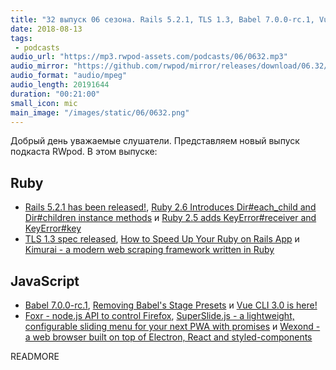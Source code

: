 ```yaml
---
title: "32 выпуск 06 сезона. Rails 5.2.1, TLS 1.3, Babel 7.0.0-rc.1, Vue CLI 3.0, Kimurai, Foxr, SuperSlide.js, Wexond и прочее"
date: 2018-08-13
tags:
 - podcasts
audio_url: "https://mp3.rwpod-assets.com/podcasts/06/0632.mp3"
audio_mirror: "https://github.com/rwpod/mirror/releases/download/06.32/0632.mp3"
audio_format: "audio/mpeg"
audio_length: 20191644
duration: "00:21:00"
small_icon: mic
main_image: "/images/static/06/0632.png"
---
```


Добрый день уважаемые слушатели. Представляем новый выпуск подкаста RWpod. В этом выпуске:

## Ruby

 - [Rails 5.2.1 has been released!](https://weblog.rubyonrails.org/2018/8/7/Rails-5-2-1-has-been-released/), [Ruby 2.6 Introduces Dir#each_child and Dir#children instance methods](https://blog.bigbinary.com/2018/08/07/ruby-2-6-introduces-dir-each_child-and-dir-children-instance-methods.html) и [Ruby 2.5 adds KeyError#receiver and KeyError#key](https://crypt.codemancers.com/posts/2018-08-06-ruby-2-6-adds-key-error-receiver-key/)
 - [TLS 1.3 spec released](https://tools.ietf.org/html/rfc8446), [How to Speed Up Your Ruby on Rails App](https://yalantis.com/blog/how-to-speed-up-your-ruby-on-rails-app/) и [Kimurai - a modern web scraping framework written in Ruby](https://github.com/gitter-badger/kimurai)

## JavaScript

 - [Babel 7.0.0-rc.1](https://github.com/babel/babel/releases/tag/v7.0.0-rc.1), [Removing Babel's Stage Presets](https://babeljs.io/blog/2018/07/27/removing-babels-stage-presets) и [Vue CLI 3.0 is here!](https://medium.com/the-vue-point/vue-cli-3-0-is-here-c42bebe28fbb)
 - [Foxr - node.js API to control Firefox](https://github.com/deepsweet/foxr), [SuperSlide.js - a lightweight, configurable sliding menu for your next PWA with promises](https://osrec.co.uk/products/superslidejs) и [Wexond - a web browser built on top of Electron, React and styled-components](https://github.com/wexond/wexond)

READMORE
